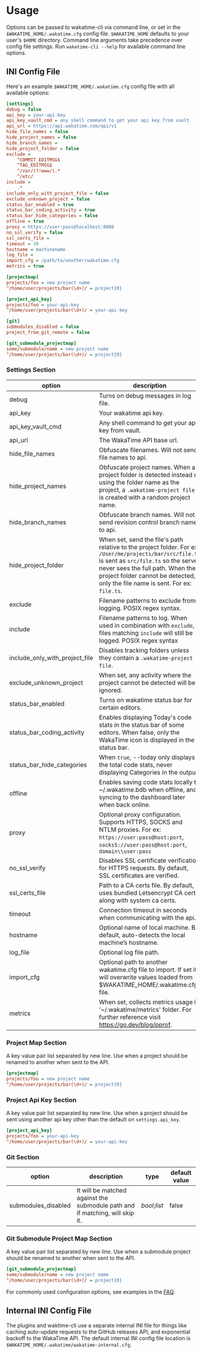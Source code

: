 # Usage

Options can be passed to wakatime-cli via command line, or set in the `$WAKATIME_HOME/.wakatime.cfg` config file.
`$WAKATIME_HOME` defaults to your user's `$HOME` directory.
Command line arguments take precedence over config file settings.
Run `wakatime-cli --help` for available command line options.

## INI Config File

Here's an example `$WAKATIME_HOME/.wakatime.cfg` config file with all available options:

```ini
[settings]
debug = false
api_key = your-api-key
api_key_vault_cmd = any shell command to get your api key from vault
api_url = https://api.wakatime.com/api/v1
hide_file_names = false
hide_project_names = false
hide_branch_names =
hide_project_folder = false
exclude =
    ^COMMIT_EDITMSG$
    ^TAG_EDITMSG$
    ^/var/(?!www/).*
    ^/etc/
include =
    .*
include_only_with_project_file = false
exclude_unknown_project = false
status_bar_enabled = true
status_bar_coding_activity = true
status_bar_hide_categories = false
offline = true
proxy = https://user:pass@localhost:8080
no_ssl_verify = false
ssl_certs_file =
timeout = 30
hostname = machinename
log_file =
import_cfg = /path/to/another/wakatime.cfg
metrics = true

[projectmap]
projects/foo = new project name
^/home/user/projects/bar(\d+)/ = project{0}

[project_api_key]
projects/foo = your-api-key
^/home/user/projects/bar(\d+)/ = your-api-key

[git]
submodules_disabled = false
project_from_git_remote = false

[git_submodule_projectmap]
some/submodule/name = new project name
^/home/user/projects/bar(\d+)/ = project{0}
```

### Settings Section

| option                         | description | type | default value |
| ---                            | ---         | ---  | ---           |
| debug                          | Turns on debug messages in log file. | _bool_ | `false` |
| api_key                        | Your wakatime api key. | _string_ | |
| api_key_vault_cmd              | Any shell command to get your api key from vault. | _string_ | |
| api_url                        | The WakaTime API base url. | _string_ | <https://api.wakatime.com/api/v1> |
| hide_file_names                | Obfuscate filenames. Will not send file names to api. | _bool_;_list_ | `false` |
| hide_project_names             | Obfuscate project names. When a project folder is detected instead of using the folder name as the project, a `.wakatime-project file` is created with a random project name. | _bool_;_list_ | `false` |
| hide_branch_names              | Obfuscate branch names. Will not send revision control branch names to api. | _bool_;_list_ | `false` |
| hide_project_folder            | When set, send the file's path relative to the project folder. For ex: `/User/me/projects/bar/src/file.ts` is sent as `src/file.ts` so the server never sees the full path. When the project folder cannot be detected, only the file name is sent. For ex: `file.ts`. | _bool_ | `false` |
| exclude                        | Filename patterns to exclude from logging. POSIX regex syntax. | _bool_;_list_ | |
| include                        | Filename patterns to log. When used in combination with `exclude`, files matching `include` will still be logged. POSIX regex syntax | _bool_;_list_ | |
| include_only_with_project_file | Disables tracking folders unless they contain a `.wakatime-project file`. | _bool_ | `false` |
| exclude_unknown_project        | When set, any activity where the project cannot be detected will be ignored. | _bool_ | `false` |
| status_bar_enabled             | Turns on wakatime status bar for certain editors. | _bool_ | `true` |
| status_bar_coding_activity     | Enables displaying Today's code stats in the status bar of some editors. When false, only the WakaTime icon is displayed in the status bar. | _bool_ | `true` |
| status_bar_hide_categories     | When `true`, --today only displays the total code stats, never displaying Categories in the output. | _bool_ | `false` |
| offline                        | Enables saving code stats locally to ~/.wakatime.bdb when offline, and syncing to the dashboard later when back online. | _bool_ | `true` |
| proxy                          | Optional proxy configuration. Supports HTTPS, SOCKS and NTLM proxies. For ex: `https://user:pass@host:port`, `socks5://user:pass@host:port`, `domain\\user:pass` | _string_ | |
| no_ssl_verify                  | Disables SSL certificate verification for HTTPS requests. By default, SSL certificates are verified. | _bool_ | `false` |
| ssl_certs_file                 | Path to a CA certs file. By default, uses bundled Letsencrypt CA cert along with system ca certs. | _filepath_ | |
| timeout                        | Connection timeout in seconds when communicating with the api. | _int_ | `120` |
| hostname                       | Optional name of local machine. By default, auto-detects the local machine’s hostname. | _string_ | |
| log_file                       | Optional log file path. | _filepath_ | `~/.wakatime/wakatime.log` |
| import_cfg                     | Optional path to another wakatime.cfg file to import. If set it will overwrite values loaded from $WAKATIME_HOME/.wakatime.cfg file. | _filepath_ | |
| metrics                        | When set, collects metrics usage in '~/.wakatime/metrics' folder. For further reference visit <https://go.dev/blog/pprof>. | _bool_ | `false` |

### Project Map Section

A key value pair list separated by new line. Use when a project should be renamed to another when sent to the API.

```ini
[projectmap]
projects/foo = new project name
^/home/user/projects/bar(\d+)/ = project{0}
```

### Project Api Key Section

A key value pair list separated by new line. Use when a project should be sent using another api key other than the default on `settings.api_key`.

```ini
[project_api_key]
projects/foo = your-api-key
^/home/user/projects/bar(\d+)/ = your-api-key
```

### Git Section

| option                         | description | type | default value |
| ---                            | ---         | ---  | ---           |
| submodules_disabled            | It will be matched against the submodule path and if matching, will skip it. | _bool_;_list_ | false |

### Git Submodule Project Map Section

A key value pair list separated by new line. Use when a submodule project should be renamed to another when sent to the API.

```ini
[git_submodule_projectmap]
some/submodule/name = new project name
^/home/user/projects/bar(\d+)/ = project{0}
```

For commonly used configuration options, see examples in the [FAQ](https://wakatime.com/faq).

## Internal INI Config File

The plugins and waktime-cli use a separate internal INI file for things like caching auto-update requests to the GitHub releases API, and exponential backoff to the WakaTime API.
The default internal INI config file location is `$WAKATIME_HOME/.wakatime/wakatime-internal.cfg`.
